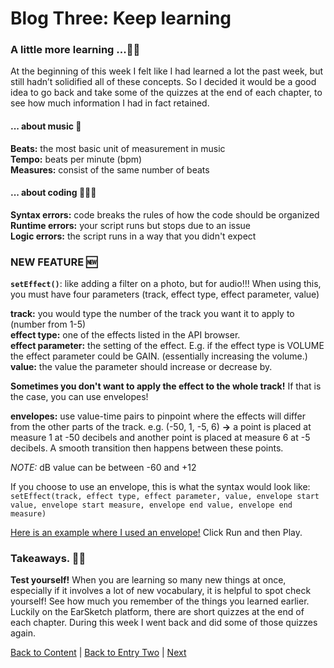 # Blog Three: Keep learning

### A little more learning ...✍🏽

At the beginning of this week I felt like I had learned a lot the past week, but still hadn’t solidified all of these concepts. So I decided it would be a good idea to go back and take some of the quizzes at the end of each chapter, to see how much information I had in fact retained.
 
#### ... about music 🎤
**Beats:** the most basic unit of measurement in music <br>
**Tempo:** beats per minute (bpm) <br>
**Measures:** consist of the same number of beats <br>

#### ... about coding 👩🏽‍💻 
**Syntax errors:** code breaks the rules of how the code should be organized <br>
**Runtime errors:** your script runs but stops due to an issue <br>
**Logic errors:** the script runs in a way that you didn't expect <br>

### NEW FEATURE 🆕
**`setEffect()`**: like adding a filter on a photo, but for audio!!! When using this, you must have four parameters (track, effect type, effect parameter, value)<br>

**track:** you would type the number of the track you want it to apply to (number from 1-5) <br>
**effect type:** one of the effects listed in the API browser.<br>
**effect parameter:** the setting of the effect. E.g. if the effect type is VOLUME the effect parameter could be GAIN. (essentially increasing the volume.)<br>
**value:** the value the parameter should increase or decrease by.<br> 

**Sometimes you don't want to apply the effect to the whole track!** If that is the case, you can use envelopes!

**envelopes:** use value-time pairs to pinpoint where the effects will differ from the other parts of the track. e.g. (-50, 1, -5, 6) **->** a point is placed at measure 1 at -50 decibels and another point is placed at measure 6 at -5 decibels. A smooth transition then happens between these points. 

*NOTE:* dB value can be between -60 and +12

If you choose to use an envelope, this is what the syntax would look like: `setEffect(track, effect type, effect parameter, value, envelope start value, envelope start measure, envelope end value, envelope end measure)`

[Here is an example where I used an envelope!](https://earsketch.gatech.edu/earsketch2/#?sharing=FbJOmjgfa8lLAQdun3yPng
) Click Run and then Play. 
### Takeaways. 👌🏽

**Test yourself!** When you are learning so many new things at once, especially if it involves a lot of new vocabulary, it is helpful to spot check yourself! See how much you remember of the things you learned earlier. Luckily on the EarSketch platform, there are short quizzes at the end of each chapter. During this week I went back and did some of those quizzes again.


[Back to Content](../README.md) 
|
[Back to Entry Two](entry-two.md)
|
[Next](entry-four.md)

